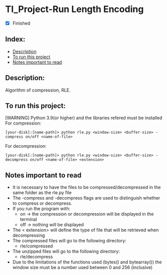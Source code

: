 # TI_Project-Run Length Encoding

- [x] Finished

## Index:
- [Description](#description)
- [To run this project](#to-run-this-project)
- [Notes important to read](#notes-important-to-read)

## Description:
Algorithm of compression, RLE.

## To run this project:
[WARNING] Python 3.9(or higher) and the libraries refered must be installed <br>
For compression:<br>
```shellscript
[your-disk]:[name-path]> python rle.py <window-size> <buffer-size> -compress on/off <name-of-file>
```

For decompression:<br>
```shellscript
[your-disk]:[name-path]> python rle.py <window-size> <buffer-size> -decompress on/off <name-of-file> <extension>
```

## Notes important to read
- It is necessary to have the files to be compressed/decompressed in the same folder as the rle.py file 
- The -compress and -decompress flags are used to distinguish whether to compress or decompress.
- If you run the program with:<br>
     + on -> the compression or decompression will be displayed in the terminal<br>
     + off -> nothing will be displayed
- The < extension> will define the type of file that will be retrieved when decompressing
- The compressed files will go to the following directory:<br>
     + rle/compressed
- The unzipped files will go to the following directory:<br>
     + rle/decompress 
- Due to the limitations of the functions used (bytes() and bytearray()) the window size must be a number used between 0 and 256 (inclusive)
